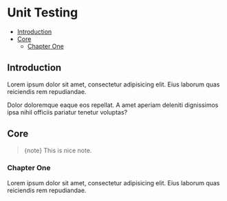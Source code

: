 # Unit Testing

- [Introduction](#introduction)
- [Core](#core)
    - [Chapter One](#chapter-one)

<a name="introduction"></a>
## Introduction

Lorem ipsum dolor sit amet, consectetur adipisicing elit. Eius laborum quas reiciendis rem repudiandae. 

Dolor doloremque eaque eos repellat. A amet aperiam deleniti dignissimos ipsa nihil officiis pariatur tenetur voluptas?

<a name="core"></a>
## Core

> {note} This is nice note.

<a name="chapter-one"></a>
### Chapter One

Lorem ipsum dolor sit amet, consectetur adipisicing elit. Eius laborum quas reiciendis rem repudiandae. 
